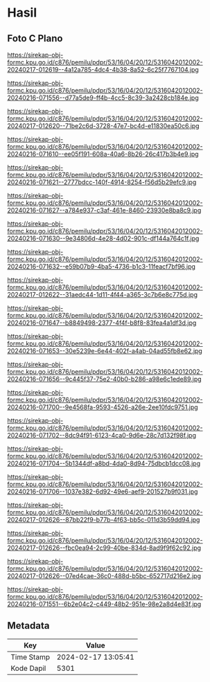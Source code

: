 # Hasil

## Foto C Plano

https://sirekap-obj-formc.kpu.go.id/c876/pemilu/pdpr/53/16/04/20/12/5316042012002-20240217-012619--4a12a785-4dc4-4b38-8a52-6c25f7767104.jpg

https://sirekap-obj-formc.kpu.go.id/c876/pemilu/pdpr/53/16/04/20/12/5316042012002-20240216-071556--d77a5de9-ff4b-4cc5-8c39-3a2428cb184e.jpg

https://sirekap-obj-formc.kpu.go.id/c876/pemilu/pdpr/53/16/04/20/12/5316042012002-20240217-012620--71be2c6d-3728-47e7-bc4d-e11830ea50c6.jpg

https://sirekap-obj-formc.kpu.go.id/c876/pemilu/pdpr/53/16/04/20/12/5316042012002-20240216-071610--ee05f191-608a-40a6-8b26-26c417b3b4e9.jpg

https://sirekap-obj-formc.kpu.go.id/c876/pemilu/pdpr/53/16/04/20/12/5316042012002-20240216-071621--2777bdcc-140f-4914-8254-f56d5b29efc9.jpg

https://sirekap-obj-formc.kpu.go.id/c876/pemilu/pdpr/53/16/04/20/12/5316042012002-20240216-071627--a784e937-c3af-461e-8460-23930e8ba8c9.jpg

https://sirekap-obj-formc.kpu.go.id/c876/pemilu/pdpr/53/16/04/20/12/5316042012002-20240216-071630--9e34806d-4e28-4d02-901c-df144a764c1f.jpg

https://sirekap-obj-formc.kpu.go.id/c876/pemilu/pdpr/53/16/04/20/12/5316042012002-20240216-071632--e59b07b9-4ba5-4736-b1c3-11feacf7bf96.jpg

https://sirekap-obj-formc.kpu.go.id/c876/pemilu/pdpr/53/16/04/20/12/5316042012002-20240217-012622--31aedc44-1d11-4f44-a365-3c7b6e8c775d.jpg

https://sirekap-obj-formc.kpu.go.id/c876/pemilu/pdpr/53/16/04/20/12/5316042012002-20240216-071647--b8849498-2377-4f4f-b8f8-83fea4a1df3d.jpg

https://sirekap-obj-formc.kpu.go.id/c876/pemilu/pdpr/53/16/04/20/12/5316042012002-20240216-071653--30e5239e-6e44-402f-a4ab-04ad55fb8e62.jpg

https://sirekap-obj-formc.kpu.go.id/c876/pemilu/pdpr/53/16/04/20/12/5316042012002-20240216-071656--9c445f37-75e2-40b0-b286-a98e6c1ede89.jpg

https://sirekap-obj-formc.kpu.go.id/c876/pemilu/pdpr/53/16/04/20/12/5316042012002-20240216-071700--9e4568fa-9593-4526-a26e-2ee10fdc9751.jpg

https://sirekap-obj-formc.kpu.go.id/c876/pemilu/pdpr/53/16/04/20/12/5316042012002-20240216-071702--8dc94f91-6123-4ca0-9d6e-28c7d132f98f.jpg

https://sirekap-obj-formc.kpu.go.id/c876/pemilu/pdpr/53/16/04/20/12/5316042012002-20240216-071704--5b1344df-a8bd-4da0-8d94-75dbcb1dcc08.jpg

https://sirekap-obj-formc.kpu.go.id/c876/pemilu/pdpr/53/16/04/20/12/5316042012002-20240216-071706--1037e382-6d92-49e6-aef9-201527b9f031.jpg

https://sirekap-obj-formc.kpu.go.id/c876/pemilu/pdpr/53/16/04/20/12/5316042012002-20240217-012626--87bb22f9-b77b-4f63-bb5c-011d3b59dd94.jpg

https://sirekap-obj-formc.kpu.go.id/c876/pemilu/pdpr/53/16/04/20/12/5316042012002-20240217-012626--fbc0ea94-2c99-40be-834d-8ad9f9f62c92.jpg

https://sirekap-obj-formc.kpu.go.id/c876/pemilu/pdpr/53/16/04/20/12/5316042012002-20240217-012626--07ed4cae-36c0-488d-b5bc-652717d216e2.jpg

https://sirekap-obj-formc.kpu.go.id/c876/pemilu/pdpr/53/16/04/20/12/5316042012002-20240216-071551--6b2e04c2-c449-48b2-951e-98e2a8d4e83f.jpg


## Metadata

| Key        | Value               |
| ---------- | ------------------- |
| Time Stamp | 2024-02-17 13:05:41 |
| Kode Dapil | 5301                |



